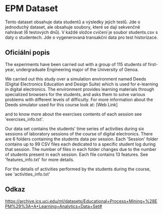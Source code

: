 # EPM Dataset

Tento dataset obsahuje data studentů a výsledky jejich testů. Jde o jednoduchý dataset, ale obsahuje soubory, které se dají sekvenčně nahrávat (6 testových dnů).
V každé složce cvičení je soubor students.csv s daty o studentech. Jde o vygenerovaná transakční data pro test historizace.

## Oficiální popis
The experiments have been carried out with a group of 115 students of first-year, undergraduate Engineering major of the University of Genoa. 

We carried out this study over a simulation environment named Deeds (Digital Electronics Education and Design Suite) which is used for e-learning in digital electronics. The environment provides learning materials through specialized browsers for the students, and asks them to solve various problems with different levels of difficulty. For more information about the Deeds simulator used for this course look at: [Web Link] 

and to know more about the exercises contents of each session see 'exercises_info.txt'. 

Our data set contains the students' time series of activities during six sessions of laboratory sessions of the course of digital electronics. There are 6 folders containing the students data per session. Each 'Session' folder contains up to 99 CSV files each dedicated to a specific student log during that session. The number of files in each folder changes due to the number of students present in each session. Each file contains 13 features. See 'features_info.txt' for more details. 

For the details of activities performed by the students during the course, see 'activities_info.txt' 

## Odkaz
https://archive.ics.uci.edu/ml/datasets/Educational+Process+Mining+%28EPM%29%3A+A+Learning+Analytics+Data+Set#
